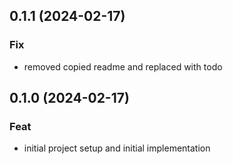 ## 0.1.1 (2024-02-17)

### Fix

- removed copied readme and replaced with todo

## 0.1.0 (2024-02-17)

### Feat

- initial project setup and initial implementation
